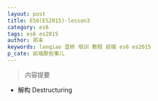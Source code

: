 ```yaml
---
layout: post
title: ES6(ES2015)-lesson3
category: es6
tags: es6 es2015
author: 郑未
keywords: lanqiao 蓝桥 培训 教程 前端 es6 es2015
p_cate: 前端那些事儿
---
```

>内容提要

- 解构 Destructuring


